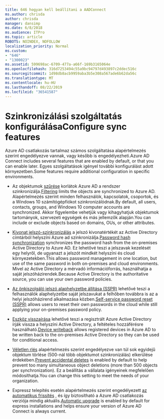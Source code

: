 ```yaml
---
title: 646 hogyan kell beállítani a AADConnect
ms.author: chrisda
author: chrisda
manager: dansimp
ms.date: 6/8/2018
ms.audience: ITPro
ms.topic: article
ROBOTS: NOINDEX, NOFOLLOW
localization_priority: Normal
ms.custom:
- "646"
- "1300023"
ms.assetid: 599698ac-6709-477a-a66f-169b3165064e
ms.openlocfilehash: 316d7253494c55a9bc94797d493897c2ddec516c
ms.sourcegitcommit: 1d98db8acb9959aba3b5e308a567ade6b62da56c
ms.translationtype: MT
ms.contentlocale: hu-HU
ms.lasthandoff: 08/22/2019
ms.locfileid: "36541587"
---
```

# <a name="configure-sync-features"></a><span data-ttu-id="d15a8-102">Szinkronizálási szolgáltatás konfigurálása</span><span class="sxs-lookup"><span data-stu-id="d15a8-102">Configure sync features</span></span>

<span data-ttu-id="d15a8-103">Azure AD csatlakozás tartalmaz számos szolgáltatása alapértelmezés szerint engedélyezve vannak, vagy később is engedélyezheti.</span><span class="sxs-lookup"><span data-stu-id="d15a8-103">Azure AD Connect includes several features that are enabled by default, or that you can enable later.</span></span> <span data-ttu-id="d15a8-104">Egyes szolgáltatások igényel további konfigurálást adott környezetben.</span><span class="sxs-lookup"><span data-stu-id="d15a8-104">Some features require additional configuration in specific environments.</span></span>

- <span data-ttu-id="d15a8-105">Az objektumok [szűrése](https://docs.microsoft.com/azure/active-directory/connect/active-directory-aadconnectsync-configure-filtering) korlátok Azure AD a rendszer szinkronizálja.</span><span class="sxs-lookup"><span data-stu-id="d15a8-105">[Filtering](https://docs.microsoft.com/azure/active-directory/connect/active-directory-aadconnectsync-configure-filtering) limits the objects are synchronized to Azure AD.</span></span> <span data-ttu-id="d15a8-106">Alapértelmezés szerint minden felhasználók, kapcsolatok, csoportok, és a Windows 10 számítógépfiókot szinkronizálódnak.</span><span class="sxs-lookup"><span data-stu-id="d15a8-106">By default, all users, contacts, groups, and Windows 10 computer accounts are synchronized.</span></span> <span data-ttu-id="d15a8-107">Akkor figyelembe vehetjük vagy kihagyhatjuk objektumok tartományok, szervezeti egységek és más jellemzők alapján.</span><span class="sxs-lookup"><span data-stu-id="d15a8-107">You can include or exclude objects based on domains, OUs, or other attributes.</span></span>

- <span data-ttu-id="d15a8-108">[Kivonat jelszó-szinkronizálás](https://docs.microsoft.com/azure/active-directory/connect/active-directory-aadconnectsync-implement-password-hash-synchronization) a jelszó kivonatértékét az Active Directory címtárból helyszíni Azure ad szinkronizálja.</span><span class="sxs-lookup"><span data-stu-id="d15a8-108">[Password hash synchronization](https://docs.microsoft.com/azure/active-directory/connect/active-directory-aadconnectsync-implement-password-hash-synchronization) synchronizes the password hash from the on-premises Active Directory to Azure AD.</span></span> <span data-ttu-id="d15a8-109">Ez lehetővé teszi a jelszavak kezelését egy helyről, de ugyanazt a jelszót mindkét helyszíni és cloud környezetekben.</span><span class="sxs-lookup"><span data-stu-id="d15a8-109">This allows password management in one location, but use of the same password in both on-premises and cloud environments.</span></span> <span data-ttu-id="d15a8-110">Mivel az Active Directory a mérvadó információforrás, használhatja a saját jelszóházirendek.</span><span class="sxs-lookup"><span data-stu-id="d15a8-110">Because Active Directory is the authoritative source, you can use your own password policies.</span></span>

- <span data-ttu-id="d15a8-111">[Az önkiszolgáló jelszó alaphelyzetbe állítása (SSPR)](https://docs.microsoft.com/azure/active-directory/authentication/quickstart-sspr) lehetővé teszi a felhasználók alaphelyzetbe saját jelszavukat a felhőben továbbra is az a helyi jelszóházirend alkalmazása közben.</span><span class="sxs-lookup"><span data-stu-id="d15a8-111">[Self-service password reset (SSPR)](https://docs.microsoft.com/azure/active-directory/authentication/quickstart-sspr) allows users to reset their own passwords in the cloud while still applying your on-premises password policy.</span></span>

- <span data-ttu-id="d15a8-112">[Eszköz visszaírása](https://docs.microsoft.com/azure/active-directory/connect/active-directory-aadconnect-feature-device-writeback) lehetővé teszi a regisztrált Azure Active Directory írják vissza a helyszíni Active Directory, a feltételes hozzáférésre használható.</span><span class="sxs-lookup"><span data-stu-id="d15a8-112">[Device writeback](https://docs.microsoft.com/azure/active-directory/connect/active-directory-aadconnect-feature-device-writeback) allows registered devices in Azure AD to be written back to the on-premises Active Directory so they can be used for conditional access.</span></span>

- <span data-ttu-id="d15a8-113">[Véletlen rlés](https://docs.microsoft.com/azure/active-directory/connect/active-directory-aadconnectsync-feature-prevent-accidental-deletes) alapértelmezés szerint engedélyezve van túl sok egyidejű objektum törlése (500-nál több objektumot szinkronizálás) elkerülése érdekében.</span><span class="sxs-lookup"><span data-stu-id="d15a8-113">[Prevent accidental deletes](https://docs.microsoft.com/azure/active-directory/connect/active-directory-aadconnectsync-feature-prevent-accidental-deletes) is enabled by default to help prevent too many simultaneous object deletions (more than 500 objects per synchronization).</span></span> <span data-ttu-id="d15a8-114">Ez a beállítás a vállalata igényeinek megfelelően módosíthatja.</span><span class="sxs-lookup"><span data-stu-id="d15a8-114">You can change this setting to meet the needs of your organization.</span></span>

- <span data-ttu-id="d15a8-115">Expressz telepítés esetén alapértelmezés szerint engedélyezett [az automatikus frissítés](https://docs.microsoft.com/azure/active-directory/connect/active-directory-aadconnect-feature-automatic-upgrade) , és így biztosítható a Azure AD csatlakozás verziója mindig aktuális.</span><span class="sxs-lookup"><span data-stu-id="d15a8-115">[Automatic upgrade](https://docs.microsoft.com/azure/active-directory/connect/active-directory-aadconnect-feature-automatic-upgrade) is enabled by default for express installations and helps ensure your version of Azure AD Connect is always current.</span></span>
